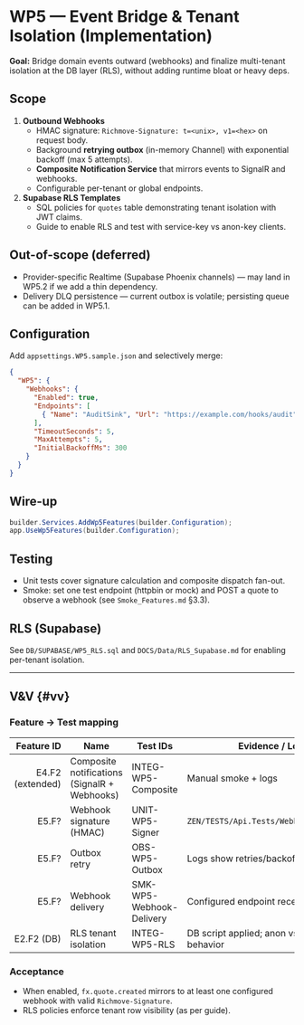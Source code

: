 # WP5 — Event Bridge & Tenant Isolation (Implementation)

**Goal:** Bridge domain events outward (webhooks) and finalize multi-tenant isolation at the DB layer (RLS), without adding runtime bloat or heavy deps.

## Scope
1. **Outbound Webhooks**
   - HMAC signature: `Richmove-Signature: t=<unix>, v1=<hex>` on request body.
   - Background **retrying outbox** (in-memory Channel) with exponential backoff (max 5 attempts).
   - **Composite Notification Service** that mirrors events to SignalR and webhooks.
   - Configurable per-tenant or global endpoints.
2. **Supabase RLS Templates**
   - SQL policies for `quotes` table demonstrating tenant isolation with JWT claims.
   - Guide to enable RLS and test with service-key vs anon-key clients.

## Out-of-scope (deferred)
- Provider-specific Realtime (Supabase Phoenix channels) — may land in WP5.2 if we add a thin dependency.
- Delivery DLQ persistence — current outbox is volatile; persisting queue can be added in WP5.1.

## Configuration
Add `appsettings.WP5.sample.json` and selectively merge:
```json
{
  "WP5": {
    "Webhooks": {
      "Enabled": true,
      "Endpoints": [
        { "Name": "AuditSink", "Url": "https://example.com/hooks/audit", "Secret": "replace-me", "Active": true }
      ],
      "TimeoutSeconds": 5,
      "MaxAttempts": 5,
      "InitialBackoffMs": 300
    }
  }
}
```

## Wire-up
```csharp
builder.Services.AddWp5Features(builder.Configuration);
app.UseWp5Features(builder.Configuration);
```

## Testing
- Unit tests cover signature calculation and composite dispatch fan-out.
- Smoke: set one test endpoint (httpbin or mock) and POST a quote to observe a webhook (see `Smoke_Features.md` §3.3).

## RLS (Supabase)
See `DB/SUPABASE/WP5_RLS.sql` and `DOCS/Data/RLS_Supabase.md` for enabling per-tenant isolation.

---

## V&V {#vv}
### Feature → Test mapping
| Feature ID | Name | Test IDs | Evidence / Location |
|-----------:|------|----------|---------------------|
| E4.F2 (extended) | Composite notifications (SignalR + Webhooks) | INTEG-WP5-Composite | Manual smoke + logs |
| E5.F? | Webhook signature (HMAC) | UNIT-WP5-Signer | `ZEN/TESTS/Api.Tests/WebhookSignerTests.cs` |
| E5.F? | Outbox retry | OBS-WP5-Outbox | Logs show retries/backoff |
| E5.F? | Webhook delivery | SMK-WP5-Webhook-Delivery | Configured endpoint receives POST |
| E2.F2 (DB) | RLS tenant isolation | INTEG-WP5-RLS | DB script applied; anon vs service role behavior |

### Acceptance
- When enabled, `fx.quote.created` mirrors to at least one configured webhook with valid `Richmove-Signature`.
- RLS policies enforce tenant row visibility (as per guide).